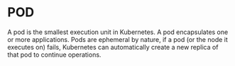 # POD  
A pod is the smallest execution unit in Kubernetes. A pod encapsulates one or more applications. Pods are ephemeral by nature, if a pod (or the node it executes on) fails, Kubernetes can automatically create a new replica of that pod to continue operations.